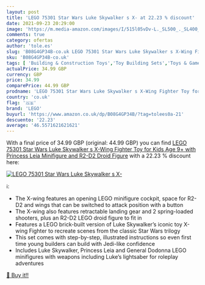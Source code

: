 ```yaml
---
layout: post
title: 'LEGO 75301 Star Wars Luke Skywalker s X- at 22.23 % discount'
date: 2021-09-23 20:29:00
image: 'https://m.media-amazon.com/images/I/515l05vDv-L._SL500_._SL400_.jpg'
comments: true
category: ofertas
author: 'tole.es'
slug: 'B08G4GP34B-co.uk LEGO 75301 Star Wars Luke Skywalker s X-Wing Fighter...'
sku: 'B08G4GP34B-co.uk'
tags: [ 'Building & Construction Toys','Toy Building Sets','Toys & Games','Toys Store','lego', ]
actualPrice: 34.99 GBP
currency: GBP
price: 34.99
comparePrice: 44.99 GBP
prodname: 'LEGO 75301 Star Wars Luke Skywalker s X-Wing Fighter Toy for Kids Age 9+ with Princess Leia Minifigure and R2-D2 Droid Figure'
country: 'co.uk'
flag: '🇬🇧'
brand: 'LEGO'
buyurl: 'https://www.amazon.co.uk/dp/B08G4GP34B/?tag=tolees0a-21'
descuento: '22.23'
average: '46.5571621621621'
---
```


With a final price of 34.99 GBP (original: 44.99 GBP) you can find [LEGO 75301 Star Wars Luke Skywalker s X-Wing Fighter Toy for Kids Age 9+ with Princess Leia Minifigure and R2-D2 Droid Figure](https://www.amazon.co.uk/dp/B08G4GP34B/?tag=tolees0a-21) with a  22.23 % discount here:

[![LEGO 75301 Star Wars Luke Skywalker s X-](https://m.media-amazon.com/images/I/515l05vDv-L._SL500_._SL400_.jpg)](https://www.amazon.co.uk/dp/B08G4GP34B/?tag=tolees0a-21)

ℹ️:

- The X-wing features an opening LEGO minifigure cockpit, space for R2-D2 and wings that can be switched to attack position with a button
- The X-wing also features retractable landing gear and 2 spring-loaded shooters, plus an R2-D2 LEGO droid figure to fit in
- Features a LEGO brick-built version of Luke Skywalker’s iconic toy X-wing Fighter to recreate scenes from the classic Star Wars trilogy
- This set comes with step-by-step, illustrated instructions so even first time young builders can build with Jedi-like confidence
- Includes Luke Skywalker, Princess Leia and General Dodonna LEGO minifigures with weapons including Luke’s lightsaber for roleplay adventures

[🛒 Buy it!!](https://www.amazon.co.uk/dp/B08G4GP34B/?tag=tolees0a-21)
